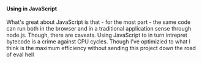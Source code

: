 #### Using in JavaScript
What's great about JavaScript is that - for the most part - the same code can run both in the browser and in a traditional application sense through node.js. Though, there are caveats. Using JavaScript to in turn intrepret bytecode is a crime against CPU cycles. Though I've optimizied to what I think is the maximum efficiency without sending this project down the road of eval hell